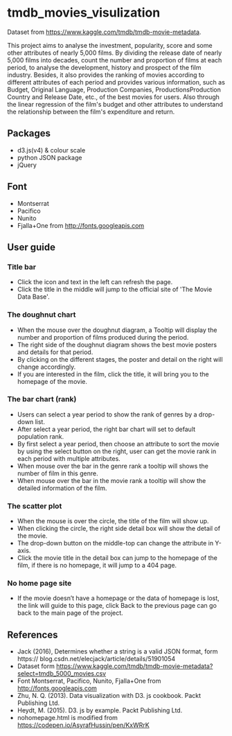 # tmdb_movies_visulization

Dataset from https://www.kaggle.com/tmdb/tmdb-movie-metadata.


This project aims to analyse the investment, popularity, score and some other attributes of nearly 5,000 films. By dividing the release date of nearly 5,000 films into decades, count the number and proportion of films at each period, to analyse the development, history and prospect of the film industry. Besides, it also provides the ranking of movies according to different attributes of each period and provides various information, such as Budget, Original Language, Production Companies, ProductionsProduction Country and Release Date, etc., of the best movies for users. Also through the linear regression of the film's budget and other attributes to understand the relationship between the film's expenditure and return. 


## Packages

- d3.js(v4) & colour scale 
- python JSON package
- jQuery


## Font

- Montserrat
- Pacifico
- Nunito
- Fjalla+One
from http://fonts.googleapis.com


## User guide
### Title bar
- Click the icon and text in the left can refresh the page.
- Click the title in the middle will jump to the official site of 'The Movie Data Base'.

### The doughnut chart
- When the mouse over the doughnut diagram, a Tooltip will display the number and proportion of films produced during the period. 
- The right side of the doughnut diagram shows the best movie posters and details for that period.
- By clicking on the different stages, the poster and detail on the right will change accordingly.
- If you are interested in the film, click the title, it will bring you to the homepage of the movie.


### The bar chart (rank)
- Users can select a year period to show the rank of genres by a drop-down list.
- After select a year period, the right bar chart will set to default population rank.
- By first select a year period, then choose an attribute to sort the movie by using the select button on the right, user can get the movie rank in each period with multiple attributes.
- When mouse over the bar in the genre rank a tooltip will shows the number of film in this genre.
- When mouse over the bar in the movie rank a tooltip will show the detailed information of the film.


### The scatter plot
- When the mouse is over the circle, the title of the film will show up.
- When clicking the circle, the right side detail box will show the detail of the movie.
- The drop-down button on the middle-top can change the attribute in Y-axis.
- Click the movie title in the detail box can jump to the homepage of the film, if there is no homepage, it will jump to a 404 page.


### No home page site

- If the movie doesn’t have a homepage or the data of homepage is lost, the link will guide to this page, click Back to the previous page can go back to the main page of the project.




## References
- Jack (2016), Determines whether a string is a valid JSON format, form https://	blog.csdn.net/elecjack/article/details/51901054
- Dataset form https://www.kaggle.com/tmdb/tmdb-movie-metadata?select=tmdb_5000_movies.csv
- Font Montserrat, Pacifico, Nunito, Fjalla+One from http://fonts.googleapis.com
- Zhu, N. Q. (2013). Data visualization with D3. js cookbook. Packt Publishing Ltd.
- Heydt, M. (2015). D3. js by example. Packt Publishing Ltd.
- nohomepage.html is modified from https://codepen.io/AsyrafHussin/pen/KxWRrK














